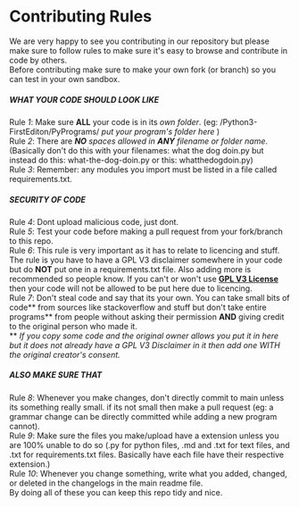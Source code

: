 # Contributing Rules
We are very happy to see you contributing in our repository but please make sure to follow rules to make sure it's easy to browse and contribute in code by others.  
Before contributing make sure to make your own fork (or branch) so you can test in your own sandbox.  
  
##### **WHAT YOUR CODE SHOULD LOOK LIKE**  
Rule *1*: Make sure **ALL** your code is in its *own folder*. (eg: /Python3-FirstEditon/PyPrograms/ _put your program's folder here_ )  
Rule *2*: There are ***NO** spaces allowed in **ANY** filename or folder name*. (Basically don't do this with your filenames: what the dog doin.py but instead do this: what-the-dog-doin.py or this: whatthedogdoin.py)  
Rule *3*: Remember: any modules you import must be listed in a file called requirements.txt.  
  
##### **SECURITY OF CODE**  
Rule *4*: Dont upload malicious code, just dont.  
Rule *5*: Test your code before making a pull request from your fork/branch to this repo.  
Rule *6*: This rule is very important as it has to relate to licencing and stuff. The rule is you have to have a GPL V3 disclaimer somewhere in your code but do **NOT** put one in a requirements.txt file. Also adding more is recommended so people know. If you can't or won't use [**GPL V3 License**](../LICENSE) then your code will not be allowed to be put here due to licencing.  
Rule *7*: Don't steal code and say that its your own. You can take small bits of code** from sources like stackoverflow and stuff but don't take entire programs** from people without asking their permission **AND** giving credit to the original person who made it.  
** *If you copy some code and the original owner allows you put it in here but it does not already have a GPL V3 Disclaimer in it then add one WITH the original creator's consent.*  
  
##### **ALSO MAKE SURE THAT**  
Rule *8*: Whenever you make changes, don't directly commit to main unless its something really small. if its not small then make a pull request (eg: a grammar change can be directly committed while adding a new program cannot).  
Rule *9*: Make sure the files you make/upload have a extension unless you are 100% unable to do so (.py for python files, .md and .txt for text files, and .txt for requirements.txt files. Basically have each file have their respective extension.)  
Rule *10*: Whenever you change something, write what you added, changed, or deleted in the changelogs in the main readme file.    
By doing all of these you can keep this repo tidy and nice.
